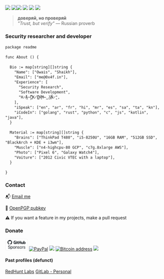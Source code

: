 <img src="https://media.tenor.com/8PlnT9rtCScAAAAi/mew-pokemon.gif" width="75"/> <img src="https://i.pinimg.com/originals/e9/38/d1/e938d18fc07a3ffd16b4864ef2f1308f.gif" width="50"/><img src="https://66.media.tumblr.com/tumblr_ma4fsg8aDZ1rfjowdo1_500.gif" width="60"/> <img src="https://media.tenor.com/0GRl16naN8YAAAAj/pokemon-nintendo.gif" width="65"/> <img src="https://pa1.aminoapps.com/6191/1d2177e5d746c7c38a2d99ae1f25deb373874d86_00.gif" width="70"/> <img src="https://38.media.tumblr.com/94e9f3d457a2916b99fd0cecc0793039/tumblr_n9e0clg7821s3bc1no1_500.gif" width="70"/>

> <b>доверяй, но проверяй</b>
> <br/> _"Trust, but verify"_ — Russian proverb

<h3>Security researcher and developer</h3> 

```golang
package readme

func About () {

  Bio := map[string][]string {
    "Name": ["Owais", "Shaikh"],
    "Email": ["me@0x4f.in"],
    "Experience": [
      "Security Research",
      "Software Development",
      "H̷̜̐Ą̴̙̂̈́C̷̠͍͊́K̸̹̯̋̑Ę̶͙͂R̵͈͒́M̶̳̭̀A̴̧̞͒Ñ̷̪",
    ],
    "iSpeak": ["en", "ar", "fr", "hi", "mr", "es", "sa", "ta", "kn"],
    "iCodeIn": ["golang", "rust", "python", "c", "js", "kotlin", "java"],
  }

  Material := map[string][]string {
    "Brains": ["ThinkPad T480", "i5-8250U", "16GB RAM", "512GB SSD", "BlackArch + KDE + i3wm"],
    "Muscle": ["n4-highcpu-80 GCP", "c7g.8xlarge AWS"],
    "Photo": ["Pixel 6", "Galaxy Watch4"],
    "Voiture": ["2012 Civic VTEC with a laptop"],
  }

}
```

### Contact
📬 [Email me](mailto:me@0x4f.in)

🔏 <a href="https://keys.openpgp.org/vks/v1/by-fingerprint/5B4877332829B7F48ABEC1CBCA2D14E0F9F73BA8">OpenPGP pubkey</a>

⚠️ If you want a feature in my projects, make a pull request

### Donate
<a href="https://github.com/sponsors/0x4f53/"><img src="https://raw.githubusercontent.com/0x4f53/0x4f53.github.io/master/assets/sponsors-badge.png" alt="GitHub Sponsors" width="72"/></a>
<a href="https://www.paypal.me/0x4f"><img src="https://www.childrenshopeindia.org/wp-content/uploads/2020/07/paypal-button-300x131-1.png" alt="PayPal" width="90"/></a>
<a href="https://buymeacoffee.com/0x4f"><img src="https://www.codehim.com/wp-content/uploads/2022/09/bmc-button.png" width="136"/></a>
<a href=bitcoin.md><img src="https://i.stack.imgur.com/m9uaE.png" alt="Bitcoin address" width="100"/></a>
<a href="https://raw.githubusercontent.com/0x4f53/0x4f53.github.io/master/assets/upi_code.png"><img src="https://developers.google.com/static/pay/api/images/brand-guidelines/google-pay-mark.png" width="75"/></a>
<!-- <a href="https://liberapay.com/0x4f53"><img src="https://raw.githubusercontent.com/aha999/DonateButtons/master/LiberaPay.png" width="200"/></a> -->

#### Past profiles (defunct)
[RedHunt Labs](https://github.com/owais-redhunt)
[GitLab - Personal](https://gitlab.com/ThomasCat)
